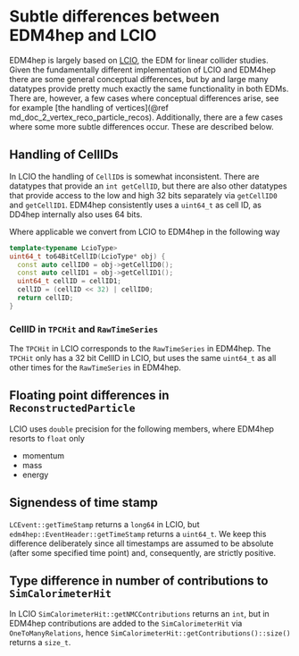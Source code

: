 # Subtle differences between EDM4hep and LCIO

EDM4hep is largely based on [LCIO](https://github.com/iLCSoft/LCIO), the EDM for
linear collider studies. Given the fundamentally different implementation of
LCIO and EDM4hep there are some general conceptual differences, but by and large
many datatypes provide pretty much exactly the same functionality in both EDMs.
There are, however, a few cases where conceptual differences arise, see for
example [the handling of vertices](@ref md_doc_2_vertex_reco_particle_recos).
Additionally, there are a few cases where some more subtle differences occur.
These are described below.

## Handling of CellIDs

In LCIO the handling of `CellID`s is somewhat inconsistent. There are datatypes
that provide an `int getCellID`, but there are also other datatypes that provide
access to the low and high 32 bits separately via `getCellID0` and `getCellID1`.
EDM4hep consistently uses a `uint64_t` as cell ID, as DD4hep internally also
uses 64 bits.

Where applicable we convert from LCIO to EDM4hep in the following way
```cpp
template<typename LcioType>
uint64_t to64BitCellID(LcioType* obj) {
  const auto cellID0 = obj->getCellID0();
  const auto cellID1 = obj->getCellID1();
  uint64_t cellID = cellID1;
  cellID = (cellID << 32) | cellID0;
  return cellID;
}
```

### CellID in `TPCHit` and `RawTimeSeries`

The `TPCHit` in LCIO corresponds to the `RawTimeSeries` in EDM4hep. The `TPCHit`
only has a 32 bit CellID in LCIO, but uses the same `uint64_t` as all other
times for the `RawTimeSeries` in EDM4hep.

## Floating point differences in `ReconstructedParticle`

LCIO uses `double` precision for the following members, where EDM4hep resorts to
`float` only

- momentum
- mass
- energy

## Signendess of time stamp

`LCEvent::getTimeStamp` returns a `long64` in LCIO, but
`edm4hep::EventHeader::getTimeStamp` returns a `uint64_t`. We keep this
difference deliberately since all timestamps are assumed to be absolute (after
some specified time point) and, consequently, are strictly positive.

## Type difference in number of contributions to `SimCalorimeterHit`

In LCIO `SimCalorimeterHit::getNMCContributions` returns an `int`, but in
EDM4hep contributions are added to the `SimCalorimeterHit` via
`OneToManyRelations`, hence `SimCalorimeterHit::getContributions()::size()`
returns a `size_t`.
